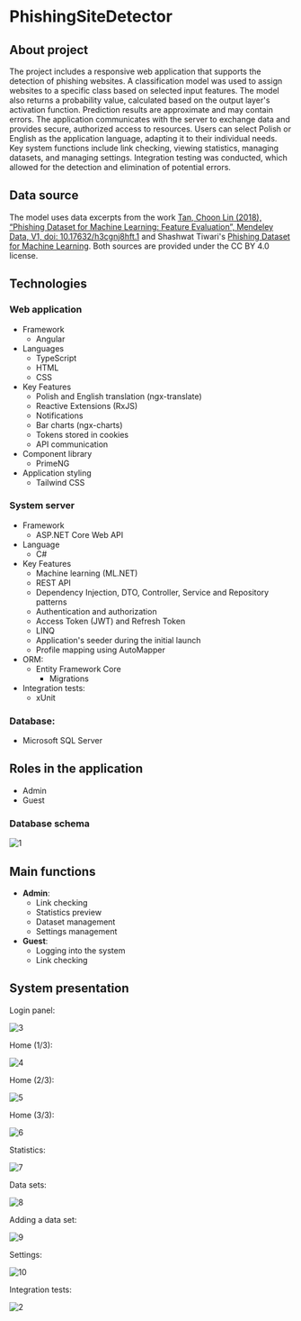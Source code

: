 # PhishingSiteDetector

## About project
The project includes a responsive web application that supports the detection of phishing websites. A classification model was used to assign websites to a specific class based on selected input features. The model also returns a probability value, calculated based on the output layer's activation function. Prediction results are approximate and may contain errors. The application communicates with the server to exchange data and provides secure, authorized access to resources. Users can select Polish or English as the application language, adapting it to their individual needs. Key system functions include link checking, viewing statistics, managing datasets, and managing settings. Integration testing was conducted, which allowed for the detection and elimination of potential errors.

## Data source
The model uses data excerpts from the work [Tan, Choon Lin (2018), “Phishing Dataset for Machine Learning: Feature Evaluation”, Mendeley Data, V1, doi: 10.17632/h3cgnj8hft.1](https://data.mendeley.com/datasets/h3cgnj8hft/1) and Shashwat Tiwari's [Phishing Dataset for Machine Learning](https://www.kaggle.com/datasets/shashwatwork/phishing-dataset-for-machine-learning). Both sources are provided under the CC BY 4.0 license.

## Technologies
### Web application
- Framework
    - Angular
- Languages
    - TypeScript
    - HTML
    - CSS
- Key Features
    - Polish and English translation (ngx-translate)
    - Reactive Extensions (RxJS)
    - Notifications
    - Bar charts (ngx-charts)
    - Tokens stored in cookies
    - API communication
- Component library
    - PrimeNG
- Application styling
    - Tailwind CSS

### System server
- Framework
    - ASP.NET Core Web API
- Language
    - C#
- Key Features
    - Machine learning (ML.NET)
    - REST API
    - Dependency Injection, DTO, Controller, Service and Repository patterns
    - Authentication and authorization
    - Access Token (JWT) and Refresh Token
    - LINQ
    - Application's seeder during the initial launch
    - Profile mapping using AutoMapper
- ORM:
    - Entity Framework Core
        - Migrations
- Integration tests:
    - xUnit

### Database:
- Microsoft SQL Server

## Roles in the application
- Admin
- Guest

### Database schema

![1](img/1.png)

## Main functions
- **Admin**:
    - Link checking
    - Statistics preview
    - Dataset management
    - Settings management
- **Guest**:
    - Logging into the system
    - Link checking

## System presentation
Login panel:

![3](img/3.png)

Home (1/3):

![4](img/4.png)

Home (2/3):

![5](img/5.png)

Home (3/3):

![6](img/6.png)

Statistics:

![7](img/7.png)

Data sets:

![8](img/8.png)

Adding a data set:

![9](img/9.png)

Settings:

![10](img/10.png)

Integration tests:

![2](img/2.png)